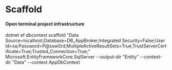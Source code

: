 # Scaffold 
#### Open terminal project infrastructure
dotnet ef dbcontext scaffold "Data Source=localhost;Database=DB_AppBroker;Integrated Security=False;User Id=sa;Password=P@ssw0rd;MultipleActiveResultSets=True;TrustServerCertificate=True;Trusted_Connection=True;" Microsoft.EntityFrameworkCore.SqlServer --output-dir "Entity" --context-dir "Data" --context AppDbContext
